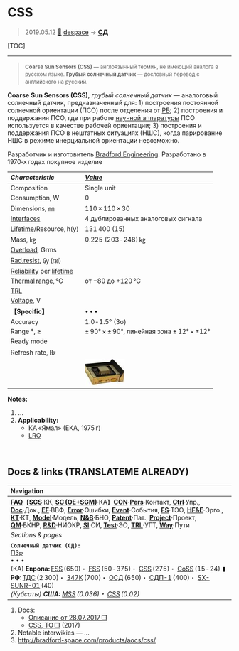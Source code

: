 # CSS
> 2019.05.12 [🚀](../index/index.md) [despace](index.md) → **[СД](sensor.md)**

[TOC]

---

> <small>**Coarse Sun Sensors (CSS)** — англоязычный термин, не имеющий аналога в русском языке. **Грубый солнечный датчик** — дословный перевод с английского на русский.</small>

**Coarse Sun Sensors (CSS)**, *грубый солнечный датчик* — аналоговый солнечный датчик, предназначенный для: 1) построения постоянной солнечной ориентации (ПСО) после отделения от [РБ](lv.md); 2) построения и поддержания ПСО, где при работе [научной аппаратуры](sc.md) ПСО используется в качестве рабочей ориентации; 3) построения и поддержания ПСО в нештатных ситуациях (НШС), когда парирование НШС в режиме инерциальной ориентации невозможно.

Разработчик и изготовитель [Bradford Engineering](zz_bradford_eng.md). Разработано в 1970‑х годах покупное изделие

|*Characteristic*|*[Value](si.md)*|
|:--|:--|
|Composition|Single unit|
|Consumption, W|0|
|Dimensions, ㎜|110 × 110 × 30|
|[Interfaces](interface.md)|4 дублированных аналоговых сигнала|
|[Lifetime](lifetime.md)/Resource, h(y)|131 400 (15)|
|Mass, ㎏|0.225 (203 ‑ 248) ㎏|
|[Overload](vibration.md), Grms| |
|[Rad.resist](ion_rad.md), ㏉ (㎭)| |
|[Reliability](qm.md) per [lifetime](lifetime.md)| |
|[Thermal range](tcs.md), ℃|от −80 до +120 ℃|
|[TRL](trl.md)| |
|[Voltage](voltage.md), V| |
|**【Specific】**|• • •|
|Accuracy|1.0 ‑ 1.5° (3σ)|
|Range °, ≥|± 90° × ± 90°, линейная зона ± 12° × ±12°|
|Ready mode| |
|Refresh rate, ㎐| |
| |[![](f/sensor/c/css_pic1_thumb.jpg)](f/sensor/c/css_pic1.jpg)|

**Notes:**

   1. …
   1. **Applicability:**
      - КА «Ямал» (ЕКА, 1975 г)
      - [LRO](lunar_reconnaissance_orbiter.md)



<p style="page-break-after:always"> </p>

## Docs & links (TRANSLATEME ALREADY)
|Navigation|
|:--|
|**[FAQ](faq.md)**【**[SCS](scs.md)**·КК, **[SC (OE+SGM)](sc.md)**·КА】**[CON](contact.md)·[Pers](person.md)**·Контакт, **[Ctrl](control.md)**·Упр., **[Doc](doc.md)**·Док., **[EF](ef.md)**·ВВФ, **[Error](error.md)**·Ошибки, **[Event](event.md)**·События, **[FS](fs.md)**·ТЭО, **[HF&E](hfe.md)**·Эрго., **[KT](kt.md)**·КТ, **[Model](model.md)**·Модель, **[N&B](nnb.md)**·БНО, **[Patent](патент.md)**·Пат., **[Project](project.md)**·Проект, **[QM](qm.md)**·БКНР, **[R&D](rnd.md)**·НИОКР, **[SI](si.md)**·СИ, **[Test](test.md)**·ЭО, **[TRL](trl.md)**·УГТ, **[Way](way.md)**·Пути|
|*Sections & pages*|
|**`Солнечный датчик (СД):`**<br> [ПЗр](fov.md) <br>• • •<br> (КА) **Европа:** [FSS](fss_jo.md) (650)・ [FSS](fss.md) (50 ‑ 375)・ [CSS](css.md) (275)・ [CoSS](coss.md) (15 ‑ 24)  ▮  **РФ:** [ТДС](tds.md) (2 300)・ [347К](347k.md) (700)・ [ОСД](osd.md) (650)・ [СДП-1](sdp_1.md) (400)・ [SX-SUNR-01](sx_sunr_01.md) (40)<br> *(Кубсаты) **США:** [MSS](mss_sm.md) (0.036)・ [CSS](css_sm.md) (0.02)*|

   1. Docs:
      - [Описание от 28.07.2017 ❐](f/sensor/c/css_laspace-css-be-p-0001_issue_1.0.djvu)
      - [CSS, ТО ❐](f/sensor/c/css_datasheet.djvu) (2017)
   1. Notable interwikies — …
   1. <http://bradford-space.com/products/aocs/css/>
